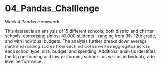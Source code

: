 # 04_Pandas_Challlenge
Week 4 Pandas Homework


This dataset is an analysis of 15 different schools, both district and charter schools, comprising almost 40,000 students - ranging from 9th-12th grade, and with individual budgets. The analysis further breaks down average math and reading scores from each school as well as aggregates across each school type, size, budget, and spending. Additional analysis identifies the top performing and low performing schools, as well as individual grade level performance.
